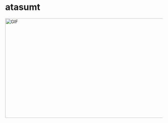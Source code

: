 # atasumt

<img align="left" alt="GIF" src="https://2.bp.blogspot.com/-7MEJKYKSWOs/Wvo-GOHyjsI/AAAAAAALZro/jxOclxrnOdkGf7Q2kJZuCA2a2NuJ06NfwCLcBGAs/s1600/AS0003975_02.gif" width="600" height="320" />

